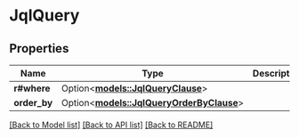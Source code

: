 # JqlQuery

## Properties

Name | Type | Description | Notes
------------ | ------------- | ------------- | -------------
**r#where** | Option<[**models::JqlQueryClause**](JqlQueryClause.md)> |  | [optional]
**order_by** | Option<[**models::JqlQueryOrderByClause**](JqlQueryOrderByClause.md)> |  | [optional]

[[Back to Model list]](../README.md#documentation-for-models) [[Back to API list]](../README.md#documentation-for-api-endpoints) [[Back to README]](../README.md)



